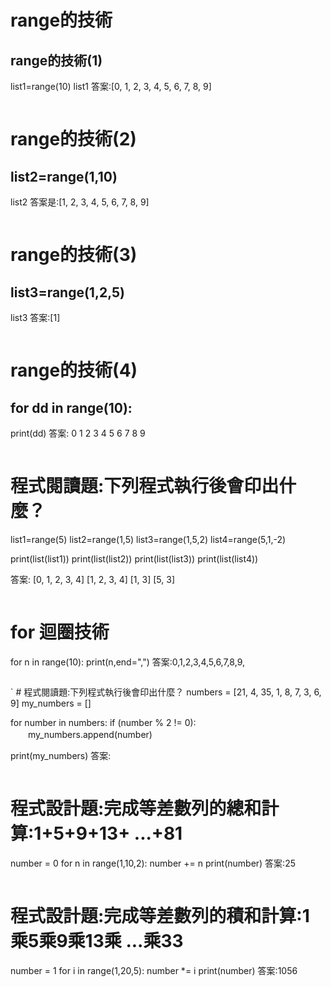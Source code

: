 # range的技術
## range的技術(1)
list1=range(10)
list1
答案:[0, 1, 2, 3, 4, 5, 6, 7, 8, 9]
```
```
# range的技術(2)
## list2=range(1,10)
list2
答案是:[1, 2, 3, 4, 5, 6, 7, 8, 9]
```
```
# range的技術(3)
## list3=range(1,2,5)
list3
答案:[1]
```
```
# range的技術(4)
## for dd in range(10):
   print(dd)
答案:
0
1
2
3
4
5
6
7
8
9
```
```
# 程式閱讀題:下列程式執行後會印出什麼？
list1=range(5)
list2=range(1,5)
list3=range(1,5,2)
list4=range(5,1,-2)

print(list(list1))
print(list(list2))
print(list(list3)) 
print(list(list4))  

答案:
[0, 1, 2, 3, 4]
[1, 2, 3, 4]
[1, 3]
[5, 3]
```
```
# for 迴圈技術
for n in range(10):
  print(n,end=",")
答案:0,1,2,3,4,5,6,7,8,9,
```
```
` # 程式閱讀題:下列程式執行後會印出什麼？
numbers = [21, 4, 35, 1, 8, 7, 3, 6, 9]
my_numbers = []

for number in numbers:
    if (number % 2 != 0): 
　　my_numbers.append(number)

print(my_numbers)
答案:
```
```
# 程式設計題:完成等差數列的總和計算:1+5+9+13+ ...+81
number = 0
for n in range(1,10,2):
  number += n
print(number)
答案:25
```
```
# 程式設計題:完成等差數列的積和計算:1乘5乘9乘13乘 ...乘33
number = 1
for i in range(1,20,5):
    number *= i
print(number)
答案:1056
```
